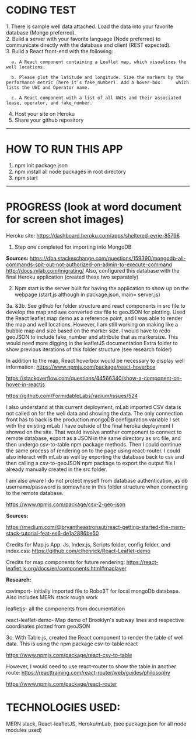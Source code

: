 ﻿<h1>CODING TEST</h1>
1.	There is sample well data attached. Load the data into your favorite database (Mongo preferred).
<br>
2.	Build a server with your favorite language (Node preferred) to communicate directly with the database and client (REST expected).
<br>
3.	Build a React front-end with the following:

      a. A React component containing a Leaflet map, which visualizes the well locations.
      
      b. Please plot the latitude and longitude. Size the markers by the performance metric (here it’s fake_number). Add a hover-box      which lists the UWI and Operator name.   

      c. A React component with a list of all UWIs and their associated lease, operator, and fake_number.
      
4.	Host your site on Heroku
5.	Share your github repository
____________________________________________________________________________________________________________________________________
<h1>HOW TO RUN THIS APP</h1>

1. npm init package.json
2. npm install all node packages in root directory
2. npm start
____________________________________________________________________________________________________________________________________

<h1>PROGRESS (look at word document for screen shot images)</h1>

Heroku site: https://dashboard.heroku.com/apps/sheltered-eyrie-85796

1.	Step one completed for importing into MongoDB

**Sources:**
https://dba.stackexchange.com/questions/159390/mongodb-all-commands-spit-out-not-authorized-on-admin-to-execute-command
http://docs.mlab.com/migrating/
Also, configured this database with the final Heroku application (created these two separately)


2.	Npm start is the server built for having the application to show up on the webpage (start.js although in package.json, main= server.js)

3a. &3b.	See github for folder structure and react components in src file to develop the map and see converted csv file to geoJSON for plotting. Used the React leaflet map demo as a reference point, and I was able to render the map and well locations. However, I am still working on making like a bubble map and size based on the marker size. I would have to redo geoJSON to include fake_number and attribute that as markersize. This would need more digging in the leafletJS documentation
Extra folder to show previous iterations of this folder structure (see research folder)

In addition to the map, React hoverbox would be necessary to display well information: https://www.npmjs.com/package/react-hoverbox

https://stackoverflow.com/questions/44566340/show-a-component-on-hover-in-reactjs

https://github.com/FormidableLabs/radium/issues/524

I also understand at this current deployment, mLab imported CSV data is not called on for the well data and showing the data. The only connection front has to back is the production mongoDB configuration variable I set with the existing mLab I have outside of the final heroku deployment I showed on the site. That would involve another component to connect to remote database, export as a JSON in the same directory as src file, and then undergo csv-to-table npm package methods. Then I could continue the same process of rendering on to the page using react-router. I could also interact with mLab as well by exporting the database back to csv and then calling a csv-to-geoJSON npm package to export the output file I already manually created in the src folder.

I am also aware I do not protect myself from database authentication, as db username/password is somewhere in this folder structure when connecting to the remote database.

https://www.npmjs.com/package/csv-2-geo-json

**Sources:**

https://medium.com/@bryantheastronaut/react-getting-started-the-mern-stack-tutorial-feat-es6-de1a2886be50

Credits for Map.js App. Js, Index.js, Scripts folder, config folder, and index.css: https://github.com/clhenrick/React-Leaflet-demo 

Credits for map components for future rendering:
https://react-leaflet.js.org/docs/en/components.html#maplayer

**Research:**

csvimport- initially imported file to Robo3T for local mongoDb database. Also includes MERN stack rough work

leafletjs- all the components from documentation

react-leaflet-demo- Map demo of Brooklyn's subway lines and respective coordinates plotted from geoJSON

3c. With Table.js, created the React component to render the table of well data. This is using the npm package csv-to-table react

https://www.npmjs.com/package/react-csv-to-table

However, I would need to use react-router to show the table in another route: https://reacttraining.com/react-router/web/guides/philosophy

https://www.npmjs.com/package/react-router

<h1>TECHNOLOGIES USED:</h1>

MERN stack, 
React-leafletJS, 
Heroku/mLab, 
(see package.json for all node modules used)



